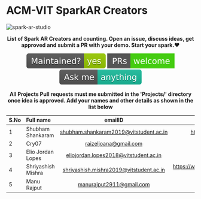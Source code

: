 # ACM-VIT SparkAR Creators

![spark-ar-studio](https://github.com/edoardottt/spark-ar-creators/blob/master/images/sparkar.webp)

<p align="center">
<b>List of Spark AR Creators and counting. Open an issue, discuss ideas, get approved and submit a PR with your demo. Start your spark.❤️</b>
</p>
<p align="center">
    <!-- Maintenance -->
      <a>
        <img src="https://github.com/ACM-VIT/SparkAR-Creators/blob/master/L2A%20Mini-Hack/readme-assets/maintained-yes.svg" alt="Mainteinance yes" />
      </a>
      <!-- pr-welcome -->
      <a href="#">
        <img src="https://github.com/ACM-VIT/SparkAR-Creators/blob/master/L2A%20Mini-Hack/readme-assets/pr-welcome.svg" alt="pr welcome" />
      </a>
    <!-- ask us anything -->
      <a href="#">
        <img src="https://github.com/ACM-VIT/SparkAR-Creators/blob/master/L2A%20Mini-Hack/readme-assets/ask-me-anything.svg" alt="ask us anything" />
      </a>
</p>

<p align="center">
<b>All Projects Pull requests must me submitted in the 'Projects/' directory once idea is approved. Add your names and other details as shown in the list below</b>
</p>

| S.No | Full name | emailID | Instagram Profile |
| :---         | :---         |     :---:      |          ---: |
| 1         | Shubham Shankaram         |     shubham.shankaram2019@vitstudent.ac.in     |          https://www.instagram.com/shubhamji88/ |
|2 | Cry07 | raizeljoana@gmail.com  | https://www.instagram.com/raizel.222/ |
|3 | Elio Jordan Lopes   | eliojordan.lopes2018@vitstudent.ac.in     | https://www.instagram.com/heliosz.17/    |
|4 | Shriyashish Mishra   | shriyashish.mishra2019@vitstudent.ac.in     | https://www.instagram.com/shriyashish_mishra/?hl=en    |
|5 | Manu Rajput   | manurajput2911@gmail.com     | https://instagram.com/manurajput__?igshid=1f5z6xulqkeb3    |

